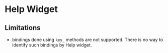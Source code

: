 # Help Widget

## Limitations

- bindings done using `key_` methods are not supported. There is no way to identify such bindings by Help widget.
